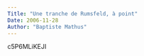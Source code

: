 ```yaml
---
Title: "Une tranche de Rumsfeld, à point"
Date: 2006-11-28
Author: "Baptiste Mathus"
---
```




[](http://www.youtube.com/watch?v=c5P6MLiKEJI)

c5P6MLiKEJI

